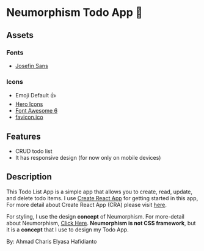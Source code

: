 # Neumorphism Todo App 📝

## Assets

### Fonts

- [Josefin Sans](https://fonts.google.com/specimen/Josefin+Sans?query=Josefin)

### Icons

- Emoji Default 👍
- [Hero Icons](https://heroicons.com/)
- [Font Awesome 6](https://fontawesome.com/)
- [favicon.ico](https://favicon.io/)

## Features

- CRUD todo list
- It has responsive design (for now only on mobile devices)

## Description

This Todo List App is a simple app that allows you to create, read, update, and delete todo items. I use [Create React App](https://create-react-app.dev/docs/getting-started) 
for getting started in this app, For more detail about Create React App (CRA) please visit [here](https://create-react-app.dev/docs/getting-started).

For styling, I use the design **concept** of Neumorphism. For more-detail about
Neumorphism, [Click Here](https://www.justinmind.com/ui-design/neumorphism). **Neumorphism is not CSS framework**, but
it is
a **concept** that I use to design my Todo App.

By: Ahmad Charis Elyasa Hafidianto
